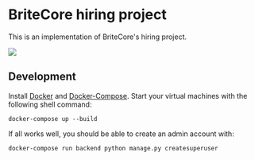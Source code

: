 BriteCore hiring project
========================

This is an implementation of BriteCore's hiring project.

<a href="https://github.com/vchaptsev/cookiecutter-django-vue">
    <img src="https://img.shields.io/badge/built%20with-Cookiecutter%20Django%20Vue-blue.svg" />
</a>


## Development

Install [Docker](https://docs.docker.com/install/) and [Docker-Compose](https://docs.docker.com/compose/). Start your virtual machines with the following shell command:

`docker-compose up --build`

If all works well, you should be able to create an admin account with:

`docker-compose run backend python manage.py createsuperuser`

